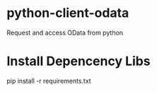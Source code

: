 # python-client-odata
Request and access OData from python

# Install Depencency Libs
pip install -r requirements.txt


